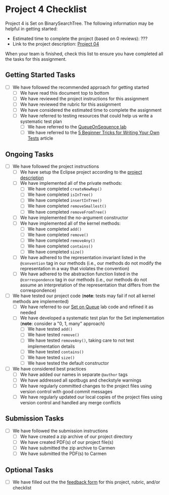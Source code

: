 # Project 4 Checklist

Project 4 is Set on BinarySearchTree. The following information may be
helpful in getting started:

- Estimated time to complete the project (based on 0 reviews): ???
- Link to the project description: [Project 04][project]

When your team is finished, check this list to ensure you have
completed all the tasks for this assignment.

## Getting Started Tasks

- [ ] We have followed the recommended approach for getting started
  - [ ] We have read this document top to bottom
  - [ ] We have reviewed the project instructions for this assignment
  - [ ] We have reviewed the rubric for this assignment
  - [ ] We have considered the estimated time to complete the assignment
  - [ ] We have referred to testing resources that could help us write a systematic test plan
    - [ ] We have referred to the [QueueOnSequence lab][queue-on-sequence]
    - [ ] We have referred to the [5 Beginner Tricks for Writing Your Own Tests][5-tricks-for-testing] article

## Ongoing Tasks

- [ ] We have followed the project instructions
  - [ ] We have setup the Eclipse project according to the [project description][project]
  - [ ] We have implemented all of the private methods:
    - [ ] We have completed `createNewRep()`
    - [ ] We have completed `isInTree()`
    - [ ] We have completed `insertInTree()`
    - [ ] We have completed `removeSmallest()`
    - [ ] We have completed `removeFromTree()`
  - [ ] We have implemented the no-argument constructor
  - [ ] We have implemented all of the kernel methods:
    - [ ] We have completed `add()`
    - [ ] We have completed `remove()`
    - [ ] We have completed `removeAny()`
    - [ ] We have completed `contains()`
    - [ ] We have completed `size()`
  - [ ] We have adhered to the representation invariant listed in the `@convention` tag in our methods
        (i.e., our methods do not modify the representation in a way that violates the convention)
  - [ ] We have adhered to the abstraction function listed in the `@correspondence` tag in our methods
        (i.e., our methods do not assume an interpretation of the representation that differs from the correspondence)
- [ ] We have tested our project code (**note**: tests may fail if not all kernel methods are implemented)
  - [ ] We have referred to our [Set on Queue][set-on-queue] lab code and refined it as needed
  - [ ] We have developed a systematic test plan for the Set implementation (**note**: consider a "0, 1, many" approach)
    - [ ] We have tested `add()`
    - [ ] We have tested `remove()`
    - [ ] We have tested `removeAny()`, taking care to not test implementation details
    - [ ] We have tested `contains()`
    - [ ] We have tested `size()`
    - [ ] We have tested the default constructor
- [ ] We have considered best practices
  - [ ] We have added our names in separate `@author` tags
  - [ ] We have addressed all spotbugs and checkstyle warnings
  - [ ] We have regularly committed changes to the project files using version control with good commit messages
  - [ ] We have regularly updated our local copies of the project files using version control and handled any merge conflicts

## Submission Tasks

- [ ] We have followed the submission instructions
  - [ ] We have created a zip archive of our project directory
  - [ ] We have created PDF(s) of our project file(s)
  - [ ] We have submitted the zip archive to Carmen
  - [ ] We have submitted the PDF(s) to Carmen

## Optional Tasks

- [ ] We have filled out the the [feedback form][feedback-form] for this project, rubric, and/or checklist


[feedback-form]: https://forms.gle/qJ1gEM5N1r6X7Poy5
[project]: https://web.cse.ohio-state.edu/software/2231/web-sw2/assignments/projects/set-on-binary-search-trees/set-on-bst.html
[queue-on-sequence]: https://web.cse.ohio-state.edu/software/2231/web-sw2/extras/instructions/version-control/version-control.html
[5-tricks-for-testing]: https://therenegadecoder.com/code/beginner-tricks-for-writing-your-own-unit-tests/
[set-on-queue]: https://cse22x1.engineering.osu.edu/2231/web-sw2/extras/instructions/set-on-queue/set-on-queue.html
